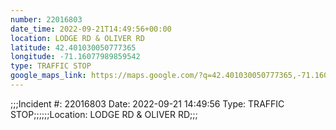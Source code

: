 ```yaml
---
number: 22016803
date_time: 2022-09-21T14:49:56+00:00
location: LODGE RD & OLIVER RD
latitude: 42.401030050777365
longitude: -71.16077989859542
type: TRAFFIC STOP
google_maps_link: https://maps.google.com/?q=42.401030050777365,-71.16077989859542
---
```


;;;Incident #: 22016803  Date: 2022-09-21 14:49:56   Type: TRAFFIC STOP;;;;;;Location: LODGE RD & OLIVER RD;;;
